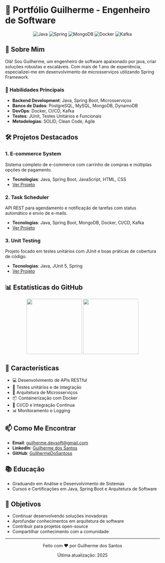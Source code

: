 # 🚀 Portfólio Guilherme - Engenheiro de Software

<div align="center">
  <img src="https://img.shields.io/badge/Java-ED8B00?style=for-the-badge&logo=java&logoColor=white" alt="Java"/>
  <img src="https://img.shields.io/badge/Spring-6DB33F?style=for-the-badge&logo=spring&logoColor=white" alt="Spring"/>
  <img src="https://img.shields.io/badge/MongoDB-4EA94B?style=for-the-badge&logo=mongodb&logoColor=white" alt="MongoDB"/>
  <img src="https://img.shields.io/badge/Docker-2496ED?style=for-the-badge&logo=docker&logoColor=white" alt="Docker"/>
  <img src="https://img.shields.io/badge/Kafka-231F20?style=for-the-badge&logo=apache-kafka&logoColor=white" alt="Kafka"/>
</div>

## 👋 Sobre Mim

Olá! Sou Guilherme, um engenheiro de software apaixonado por java, criar soluções robustas e escaláveis. Com mais de 1 ano de experiência, especializei-me em desenvolvimento de microsserviços utilizando Spring Framework.

### 🎯 Habilidades Principais

- **Backend Development**: Java, Spring Boot, Microsserviços
- **Banco de Dados**: PostgreSQL, MySQL, MongoDB, DynamoDB
- **DevOps**: Docker, CI/CD, Kafka
- **Testes**: JUnit, Testes Unitários e Funcionais
- **Metodologias**: SOLID, Clean Code, Agile

## 🛠️ Projetos Destacados

### 1. E-commerce System
Sistema completo de e-commerce com carrinho de compras e múltiplas opções de pagamento.
- **Tecnologias**: Java, Spring Boot, JavaScript, HTML, CSS
- [Ver Projeto](https://github.com/GuilhermeDoSantoss/ProjetoEcommerce)

### 2. Task Scheduler
API REST para agendamento e notificação de tarefas com status automático e envio de e-mails.
- **Tecnologias**: Java, Spring Boot, MongoDB, Docker, CI/CD, Kafka
- [Ver Projeto](https://github.com/GuilhermeDoSantoss/agendador-tarefas)

### 3. Unit Testing
Projeto focado em testes unitários com JUnit e boas práticas de cobertura de código.
- **Tecnologias**: Java, JUnit 5, Spring
- [Ver Projeto](https://github.com/GuilhermeDoSantoss/testeunitarios-junit5)

## 📊 Estatísticas do GitHub

<div align="center">
  <img height="180em" src="https://github-readme-stats.vercel.app/api?username=GuilhermeDoSantoss&show_icons=true&theme=dracula&include_all_commits=true&count_private=true"/>
  <img height="180em" src="https://github-readme-stats.vercel.app/api/top-langs/?username=GuilhermeDoSantoss&layout=compact&langs_count=7&theme=dracula"/>
</div>

## 🌟 Características

- 💻 Desenvolvimento de APIs RESTful
- 🧪 Testes unitários e de integração
- 🚀 Arquitetura de Microsserviços
- 📦 Containerização com Docker
- 🔄 CI/CD e Integração Contínua
- 📊 Monitoramento e Logging

## 📫 Como Me Encontrar

- **Email**: guilherme.devsoft@gmail.com
- **LinkedIn**: [Guilherme dos Santos](https://www.linkedin.com/in/guilhermedevjava/)
- **GitHub**: [GuilhermeDoSantoss](https://github.com/GuilhermeDoSantoss)

## 📚 Educação

- Graduando em Análise e Desenvolvimento de Sistemas
- Cursos e Certificações em Java, Spring Boot e Arquitetura de Software

## 🎯 Objetivos

- Continuar desenvolvendo soluções inovadoras
- Aprofundar conhecimentos em arquitetura de software
- Contribuir para projetos open-source
- Compartilhar conhecimento com a comunidade

---

<div align="center">
  <p>Feito com ❤️ por Guilherme dos Santos</p>
  <p>Última atualização: 2025</p>
</div> 
